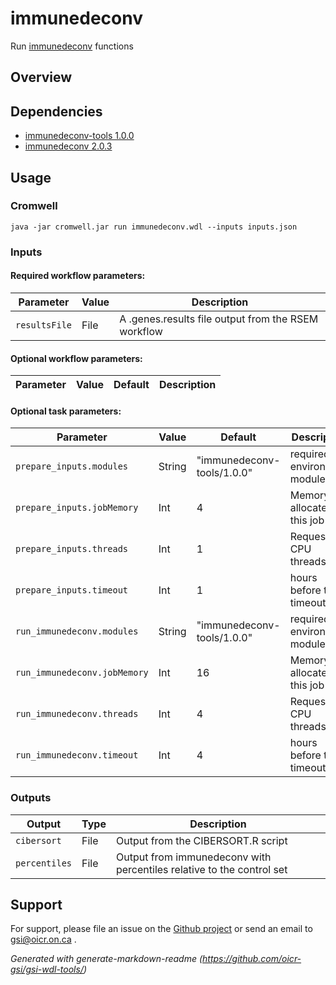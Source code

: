 # immunedeconv

Run [immunedeconv](https://www.rdocumentation.org/packages/immunedeconv/versions/2.0.3) functions

## Overview

## Dependencies

* [immunedeconv-tools 1.0.0](https://bitbucket.oicr.on.ca/projects/GSI/repos/immunedeconvtools/)
* [immunedeconv 2.0.3](https://www.rdocumentation.org/packages/immunedeconv/versions/2.0.3)


## Usage

### Cromwell
```
java -jar cromwell.jar run immunedeconv.wdl --inputs inputs.json
```

### Inputs

#### Required workflow parameters:
Parameter|Value|Description
---|---|---
`resultsFile`|File|A .genes.results file output from the RSEM workflow


#### Optional workflow parameters:
Parameter|Value|Default|Description
---|---|---|---


#### Optional task parameters:
Parameter|Value|Default|Description
---|---|---|---
`prepare_inputs.modules`|String|"immunedeconv-tools/1.0.0"|required environment modules
`prepare_inputs.jobMemory`|Int|4|Memory allocated for this job
`prepare_inputs.threads`|Int|1|Requested CPU threads
`prepare_inputs.timeout`|Int|1|hours before task timeout
`run_immunedeconv.modules`|String|"immunedeconv-tools/1.0.0"|required environment modules
`run_immunedeconv.jobMemory`|Int|16|Memory allocated for this job
`run_immunedeconv.threads`|Int|4|Requested CPU threads
`run_immunedeconv.timeout`|Int|4|hours before task timeout


### Outputs

Output | Type | Description
---|---|---
`cibersort`|File|Output from the CIBERSORT.R script
`percentiles`|File|Output from immunedeconv with percentiles relative to the control set

 ## Support

For support, please file an issue on the [Github project](https://github.com/oicr-gsi/immunedeconvWorkflow) or send an email to gsi@oicr.on.ca .

_Generated with generate-markdown-readme (https://github.com/oicr-gsi/gsi-wdl-tools/)_
